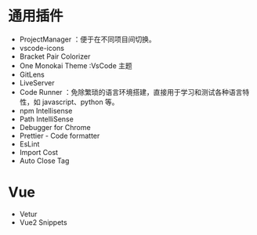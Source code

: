 # 通用插件

- ProjectManager ：便于在不同项目间切换。
- vscode-icons
- Bracket Pair Colorizer
- One Monokai Theme :VsCode 主题
- GitLens
- LiveServer
- Code Runner ：免除繁琐的语言环境搭建，直接用于学习和测试各种语言特性，如 javascript、python 等。
- npm Intellisense
- Path IntelliSense
- Debugger for Chrome
- Prettier - Code formatter
- EsLint
- Import Cost
- Auto Close Tag

# Vue

- Vetur
- Vue2 Snippets
